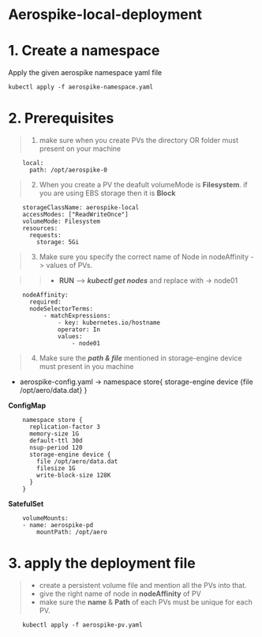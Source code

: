 # Aerospike-local-deployment

# 1. Create a namespace

Apply the given aerospike namespace yaml file

    kubectl apply -f aerospike-namespace.yaml

# 2. Prerequisites

> 1.  make sure when you create PVs the directory OR folder must present on your machine

        local:
          path: /opt/aerospike-0

> 2.  When you create a PV the deafult volumeMode is **Filesystem**. if you are using EBS storage then it is **Block**

        storageClassName: aerospike-local
        accessModes: ["ReadWriteOnce"]
        volumeMode: Filesystem
        resources:
          requests:
            storage: 5Gi

> 3.  Make sure you specify the correct name of Node in nodeAffinity -> values of PVs.

> > - **RUN** --> **_kubectl get nodes_** and replace with -> node01

        nodeAffinity:
          required:
          nodeSelectorTerms:
              - matchExpressions:
                  - key: kubernetes.io/hostname
                  operator: In
                  values:
                      - node01

> 4. Make sure the **_path & file_** mentioned in storage-engine device must present in you machine

- aerospike-config.yaml -> namespace store{ storage-engine device {file /opt/aero/data.dat} }

**ConfigMap**

        namespace store {
          replication-factor 3
          memory-size 1G
          default-ttl 30d
          nsup-period 120
          storage-engine device {
            file /opt/aero/data.dat
            filesize 1G
            write-block-size 128K
          }
        }

**SatefulSet**

        volumeMounts:
        - name: aerospike-pd
            mountPath: /opt/aero

# 3. apply the deployment file

> - create a persistent volume file and mention all the PVs into that.
> - give the right name of node in **nodeAffinity** of PV
> - make sure the **name** & **Path** of each PVs must be unique for each PV.

        kubectl apply -f aerospike-pv.yaml
